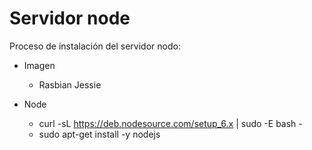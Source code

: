 # Servidor node

Proceso de instalación del servidor nodo:

- Imagen
  - Rasbian Jessie
  
- Node
  - curl -sL https://deb.nodesource.com/setup_6.x | sudo -E bash -
  - sudo apt-get install -y nodejs
